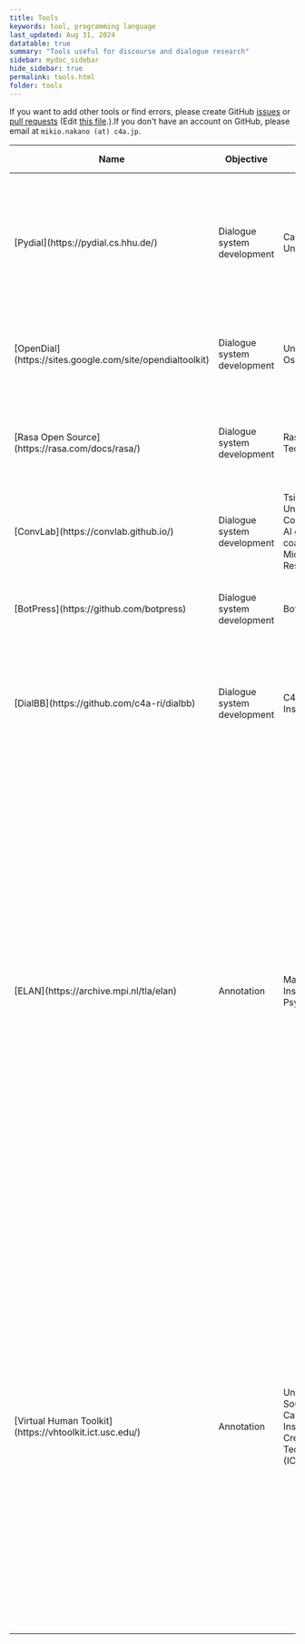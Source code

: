 ```yaml
---
title: Tools
keywords: tool, programming language
last_updated: Aug 31, 2024
datatable: true
summary: "Tools useful for discourse and dialogue research"
sidebar: mydoc_sidebar
hide_sidebar: true
permalink: tools.html
folder: tools
---
```


If you want to add other tools or find errors, please create GitHub [issues](https://github.com/sigdial/sigdial-resources/issues) or [pull requests](https://github.com/sigdial/sigdial-resources/pulls) (Edit [this file](https://github.com/sigdial/sigdial-resources/blob/gh-pages/pages/tools/tools.md).).If you don't have an account on GitHub, please email at `mikio.nakano (at) c4a.jp`.


<div class="datatable-begin"></div>
<table>
<colgroup>
<col width="15%" />
<col width="15%" />
<col width="15%" />
<col width="15%" />
<col width="40%" />
</colgroup>
<thead>
<tr class="header">
<th>Name</th>
<th>Objective</th>
<th>Developer</th>
<th>Programming Language</th>
<th>Belief Description</th>
</tr>
</thead>
<tbody>
<tr>
<td markdown="span">[Pydial](https://pydial.cs.hhu.de/)</td>
<td markdown="span">Dialogue system development</td>
<td markdown="span">Cambridge University</td>
<td markdown="span">Python</td>
<td markdown="span">An open-source end-to-end statistical spoken dialogue system toolkit which provides implementations of statistical approaches for all dialogue system modules. </td>
</tr>
<tr>
<td markdown="span">[OpenDial](https://sites.google.com/site/opendialtoolkit)</td>
<td markdown="span">Dialogue system development</td>
<td markdown="span">University of Oslo</td>
<td markdown="span">Java</td>
<td markdown="span">A Java-based, domain-independent toolkit for developing spoken dialogue systems. </td>
</tr>
<tr>
<td markdown="span">[Rasa Open Source](https://rasa.com/docs/rasa/)</td>
<td markdown="span">Dialogue system development</td>
<td markdown="span">Rasa Technologies</td>
<td markdown="span">Python</td>
<td markdown="span">The most popular open source framework for building chat and voice-based AI assistants.</td>
</tr>
<tr>
<td markdown="span">[ConvLab](https://convlab.github.io/)</td>
<td markdown="span">Dialogue system development</td>
<td markdown="span">Tsinghua University Conversational AI group (THU-coai) and Microsoft Research (MSR)</td>
<td markdown="span">Python</td>
<td markdown="span">A flexible dialog system platform based on a unified data format for task-oriented dialog (TOD) datasets.</td>
</tr>
<tr>
<td markdown="span">[BotPress](https://github.com/botpress)</td>
<td markdown="span">Dialogue system development</td>
<td markdown="span">Botpress, Inc.</td>
<td markdown="span">TypeScript</td>
<td markdown="span">The standard developer stack to build, run, and improve conversational AI applications. </td>
</tr>
<tr>
<td markdown="span">[DialBB](https://github.com/c4a-ri/dialbb)</td>
<td markdown="span">Dialogue system development</td>
<td markdown="span">C4A Research Institute, Inc.</td>
<td markdown="span">Python</td>
<td markdown="span">A framework for building dialogue systems. It has been develped as an information technology educational material.</td>
</tr>

<tr>
<td markdown="span">[ELAN](https://archive.mpi.nl/tla/elan)</td>
<td markdown="span">Annotation</td>
<td markdown="span">Max Planck Institute for Psycholinguistics</td>
<td markdown="span">Java</td>
<td markdown="span">Enables adding an unlimited number of textual annotations to audio and/or video recordings. An annotation can be a sentence, word or gloss, a comment, translation or a description of any feature observed in the media. Annotations can be created on multiple layers, called tiers. Tiers can be hierarchically interconnected. An annotation can either be time-aligned to the media or it can refer to other existing annotations. The content of annotations consists of Unicode text and annotation documents are stored in an XML format (EAF).</td>
</tr>


<tr>
<td markdown="span">[Virtual Human Toolkit](https://vhtoolkit.ict.usc.edu/)</td>
<td markdown="span">Annotation</td>
<td markdown="span">University of Southern California (USC) Institute for Creative Technologies (ICT) </td>
<td markdown="span"></td>
<td markdown="span">A collection of modules, tools, and libraries designed to aid and support researchers and developers with the creation of virtual human conversational characters.
Designed for easy mixing and matching with a research project's proprietary or 3rd-party software, the Toolkit provides a widely accepted platform on which new technologies can be built. It is our hope that, together as a research community, we can further develop and explore virtual human research and technologies.
</td>
</tr>


</tbody>
</table>
<div class="datatable-end"></div>


<!--
<div class="datatable-begin"></div>

Food    | Description                                                                                       | Category | Sample type
------- | ------------------------------------------------------------------------------------------------- | -------- | -----------
Apples  | A small, somewhat round and often red-colored, crispy fruit grown on trees.                       | Fruit    | Fuji
Bananas | A long and curved, often-yellow, sweet and soft fruit that grows in bunches in tropical climates. | Fruit    | Snow
Kiwis   | A small, hairy-skinned sweet fruit with green-colored insides and seeds.                          | Fruit    | Golden
Oranges | A spherical, orange-colored sweet fruit commonly grown in Florida and California.                 | Fruit    | Navel

<div class="datatable-end"></div>
-->

